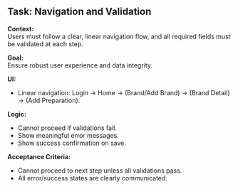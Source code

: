 ## Task: Navigation and Validation

**Context:**  
Users must follow a clear, linear navigation flow, and all required fields must be validated at each step.

**Goal:**  
Ensure robust user experience and data integrity.

**UI:**

- Linear navigation: Login → Home → (Brand/Add Brand) → (Brand Detail) → (Add Preparation).

**Logic:**

- Cannot proceed if validations fail.
- Show meaningful error messages.
- Show success confirmation on save.

**Acceptance Criteria:**

- Cannot proceed to next step unless all validations pass.
- All error/success states are clearly communicated.
